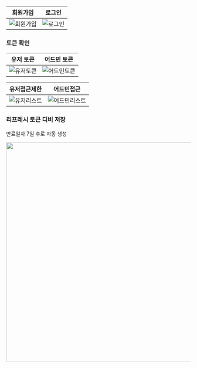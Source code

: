 | 회원가입 | 로그인 |
|----------|--------|
| ![회원가입](https://github.com/user-attachments/assets/40fe4212-98eb-454e-9e3e-19364b111d6c) | ![로그인](https://github.com/user-attachments/assets/0b818f91-69fd-4cba-bf75-d4059a828dbc) |
### 토큰 확인

| 유저 토큰 | 어드민 토큰 |
|-----------|------------|
| ![유저토큰](https://github.com/user-attachments/assets/dd8fb4b9-ca3a-47d2-939c-3d2c8d3f8a62) | ![어드민토큰](https://github.com/user-attachments/assets/4cb476ec-72c7-4e4f-853e-37d82855348b) |

| 유저접근제한 | 어드민접근 |
|---------|------------|
| ![유저리스트](https://github.com/user-attachments/assets/b0edf983-bffa-40a0-933b-890473c1cd2a) | ![어드민리스트](https://github.com/user-attachments/assets/d2824b2f-509a-44e6-93e5-14c05d51c87c) |

<h3>리프레시 토큰 디비 저장 </h3>
<p>만료일자 7일 후로 자동 생성</p>
<img src="https://github.com/user-attachments/assets/b0d5622a-1bbc-4f46-a84c-2058038f7f40" width="600"/>
